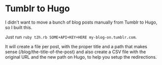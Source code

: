 # Tumblr to Hugo

I didn't want to move a bunch of blog posts manually from Tumblr to Hugo, so I built this.

Just run `ruby t2h.rb SOME+API+KEY+HERE my-blog-on.tumblr.com`.

It will create a file per post, with the proper title and a path that makes sense (/blog/the-title-of-the-post) and also create a CSV file with the original URL and the new path on Hugo, to help you setup the redirections.
